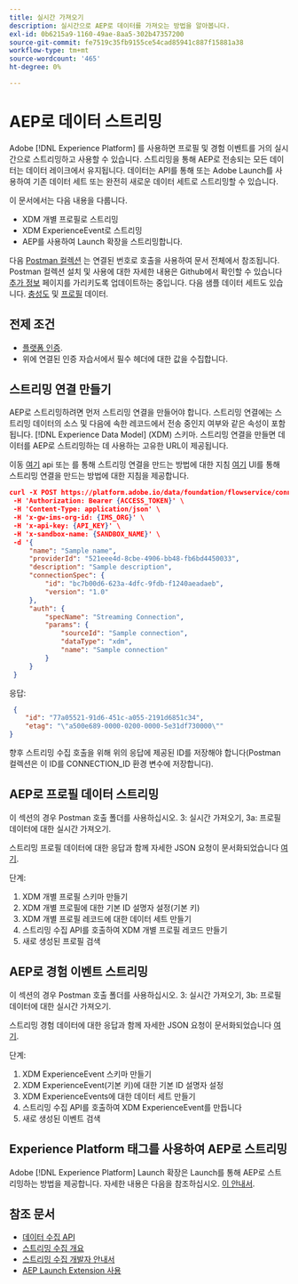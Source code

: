 ```yaml
---
title: 실시간 가져오기
description: 실시간으로 AEP로 데이터를 가져오는 방법을 알아봅니다.
exl-id: 0b6215a9-1160-49ae-8aa5-302b47357200
source-git-commit: fe7519c35fb9155ce54cad85941c887f15881a38
workflow-type: tm+mt
source-wordcount: '465'
ht-degree: 0%

---
```


# AEP로 데이터 스트리밍

Adobe [!DNL Experience Platform] 를 사용하면 프로필 및 경험 이벤트를 거의 실시간으로 스트리밍하고 사용할 수 있습니다. 스트리밍을 통해 AEP로 전송되는 모든 데이터는 데이터 레이크에서 유지됩니다. 데이터는 API를 통해 또는 Adobe Launch를 사용하여 기존 데이터 세트 또는 완전히 새로운 데이터 세트로 스트리밍할 수 있습니다.

이 문서에서는 다음 내용을 다룹니다.

* XDM 개별 프로필로 스트리밍
* XDM ExperienceEvent로 스트리밍
* AEP를 사용하여 Launch 확장을 스트리밍합니다.

다음 [Postman 컬렉션](https://github.com/Adobe-Marketing-Cloud/exchange-aep-profile-integration-postman) 는 연결된 번호로 호출을 사용하여 문서 전체에서 참조됩니다. Postman 컬렉션 설치 및 사용에 대한 자세한 내용은 Github에서 확인할 수 있습니다 [추가 정보](https://github.com/Adobe-Marketing-Cloud/exchange-aep-profile-integration-postman/blob/master/README.md) 페이지를 가리키도록 업데이트하는 중입니다. 다음 샘플 데이터 세트도 있습니다. [충성도](https://github.com/Adobe-Marketing-Cloud/exchange-aep-profile-integration-postman/blob/master/AEP%20loyalty%20events.json) 및 [프로필](https://github.com/Adobe-Marketing-Cloud/exchange-aep-profile-integration-postman/blob/master/AEP%20loyalty%20profiles.json) 데이터.

## 전제 조건

* [플랫폼 인증](https://docs.adobe.com/content/help/en/experience-platform/tutorials/authentication.html).
* 위에 연결된 인증 자습서에서 필수 헤더에 대한 값을 수집합니다.

## 스트리밍 연결 만들기

AEP로 스트리밍하려면 먼저 스트리밍 연결을 만들어야 합니다. 스트리밍 연결에는 스트리밍 데이터의 소스 및 다음에 속한 레코드에서 전송 중인지 여부와 같은 속성이 포함됩니다. [!DNL Experience Data Model] (XDM) 스키마. 스트리밍 연결을 만들면 데이터를 AEP로 스트리밍하는 데 사용하는 고유한 URL이 제공됩니다.

이동 [여기](https://docs.adobe.com/content/help/en/experience-platform/ingestion/tutorials/create-streaming-connection.html) api 또는 를 통해 스트리밍 연결을 만드는 방법에 대한 지침 [여기](https://docs.adobe.com/content/help/en/experience-platform/ingestion/tutorials/create-streaming-connection-ui.html) UI를 통해 스트리밍 연결을 만드는 방법에 대한 지침을 제공합니다.

```json
curl -X POST https://platform.adobe.io/data/foundation/flowservice/connections \
 -H 'Authorization: Bearer {ACCESS_TOKEN}' \
 -H 'Content-Type: application/json' \
 -H 'x-gw-ims-org-id: {IMS_ORG}' \
 -H 'x-api-key: {API_KEY}' \
 -H 'x-sandbox-name: {SANDBOX_NAME}' \
 -d '{
     "name": "Sample name",
     "providerId": "521eee4d-8cbe-4906-bb48-fb6bd4450033",
     "description": "Sample description",
     "connectionSpec": {
         "id": "bc7b00d6-623a-4dfc-9fdb-f1240aeadaeb",
         "version": "1.0"
     },
     "auth": {
         "specName": "Streaming Connection",
         "params": {
             "sourceId": "Sample connection",
             "dataType": "xdm",
             "name": "Sample connection"
         }
     }
 }
```

응답:

```json
 {
    "id": "77a05521-91d6-451c-a055-2191d6851c34",
    "etag": "\"a500e689-0000-0200-0000-5e31df730000\""
}
```

향후 스트리밍 수집 호출을 위해 위의 응답에 제공된 ID를 저장해야 합니다(Postman 컬렉션은 이 ID를 CONNECTION_ID 환경 변수에 저장합니다).

## AEP로 프로필 데이터 스트리밍

이 섹션의 경우 Postman 호출 폴더를 사용하십시오. 3: 실시간 가져오기, 3a: 프로필 데이터에 대한 실시간 가져오기.

스트리밍 프로필 데이터에 대한 응답과 함께 자세한 JSON 요청이 문서화되었습니다 [여기](https://docs.adobe.com/content/help/en/experience-platform/ingestion/tutorials/streaming-record-data.html).

단계:

1. XDM 개별 프로필 스키마 만들기
1. XDM 개별 프로필에 대한 기본 ID 설명자 설정(기본 키)
1. XDM 개별 프로필 레코드에 대한 데이터 세트 만들기
1. 스트리밍 수집 API를 호출하여 XDM 개별 프로필 레코드 만들기
1. 새로 생성된 프로필 검색

## AEP로 경험 이벤트 스트리밍

이 섹션의 경우 Postman 호출 폴더를 사용하십시오. 3: 실시간 가져오기, 3b: 프로필 데이터에 대한 실시간 가져오기.

스트리밍 경험 데이터에 대한 응답과 함께 자세한 JSON 요청이 문서화되었습니다 [여기](https://docs.adobe.com/content/help/en/experience-platform/ingestion/tutorials/streaming-time-series-data.html).

단계:

1. XDM ExperienceEvent 스키마 만들기
1. XDM ExperienceEvent(기본 키)에 대한 기본 ID 설명자 설정
1. XDM ExperienceEvents에 대한 데이터 세트 만들기
1. 스트리밍 수집 API를 호출하여 XDM ExperienceEvent를 만듭니다
1. 새로 생성된 이벤트 검색

## Experience Platform 태그를 사용하여 AEP로 스트리밍

Adobe [!DNL Experience Platform] Launch 확장은 Launch를 통해 AEP로 스트리밍하는 방법을 제공합니다. 자세한 내용은 다음을 참조하십시오. [이 안내서](https://docs.adobe.com/content/help/ko/launch/using/extensions-ref/adobe-extension/aep-extension/overview.html).

## 참조 문서

* [데이터 수집 API](https://www.adobe.io/apis/experienceplatform/home/api-reference.html#/acpdr/swagger-specs)
* [스트리밍 수집 개요](https://www.adobe.io/apis/experienceplatform/home/data-ingestion/data-ingestion-services.html#!api-specification/markdown/narrative/technical_overview/streaming_ingest/streaming_ingest_overview.md)
* [스트리밍 수집 개발자 안내서](https://www.adobe.io/apis/experienceplatform/home/data-ingestion/data-ingestion-services.html#!api-specification/markdown/narrative/technical_overview/streaming_ingest/getting_started_with_platform_streaming_ingestion.md)
* [AEP Launch Extension 사용](https://docs.adobe.com/content/help/ko/launch/using/extensions-ref/adobe-extension/aep-extension/overview.html)
